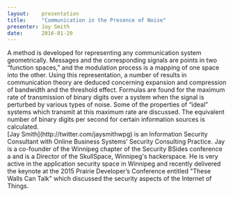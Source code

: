 ```yaml
---
layout:    presentation
title:     "Communication in the Presence of Noise"
presenter: Jay Smith
date:      2016-01-20
---
```


<div id="abstract">
A method is developed for representing any communication system geometrically. Messages and the corresponding signals are points in two “function spaces,” and the modulation process is a mapping of one space into the other. Using this representation, a number of results in communication theory are deduced concerning expansion and compression of bandwidth and the threshold effect. Formulas are found for the maximum rate of transmission of binary digits over a system when the signal is perturbed by various types of noise. Some of the properties of “ideal” systems which transmit at this maximum rate are discussed. The equivalent number of binary digits per second for certain information sources is calculated.
</div>

<div id="bio">
[Jay Smith](http://twitter.com/jaysmithwpg) is an Information Security Consultant with Online Business Systems’ Security Consulting Practice. Jay is a co-founder of the Winnipeg chapter of the Security BSides conference a and is a Director of the SkullSpace, Winnipeg's hackerspace. He is very active in the application security space in Winnipeg and recently delivered the keynote at the 2015 Prairie Developer’s Conference entitled "These Walls Can Talk" which discussed the security aspects of the Internet of Things.
</div>
